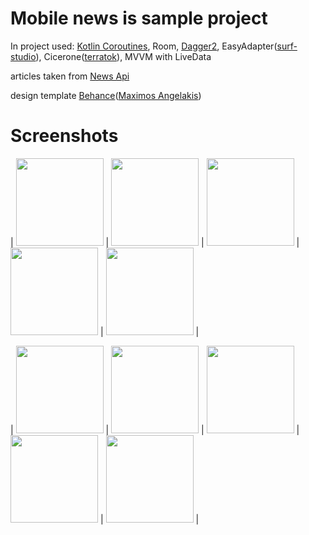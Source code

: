 # Mobile news is sample project

In project used: [Kotlin Coroutines](https://github.com/Kotlin/kotlinx.coroutines), Room, [Dagger2](https://github.com/google/dagger), EasyAdapter([surf-studio](https://github.com/surfstudio/EasyAdapter)), Cicerone([terratok](https://github.com/terrakok/Cicerone)), MVVM with LiveData

articles taken from [News Api](https://newsapi.org/)

design template [Behance](https://www.behance.net/gallery/79280905/iOS-13-phoneOS/modules/468204389)([Maximos Angelakis](https://www.behance.net/angelakismax))


# Screenshots

| <img src="https://user-images.githubusercontent.com/11418702/169682589-317a4361-d491-419c-bc8b-d5ac5db516d9.png" width="140"> 
| <img src="https://user-images.githubusercontent.com/11418702/169682591-3e9093cc-2151-4ffc-901f-30b691293f98.png" width="140"> 
| <img src="https://user-images.githubusercontent.com/11418702/169682593-15a7f1a0-36af-4011-b51d-b186d179ec28.png" width="140"> 
| <img src="https://user-images.githubusercontent.com/11418702/169682581-37352950-2ee4-47d4-841a-29ebbe0028da.png" width="140"> 
| <img src="https://user-images.githubusercontent.com/11418702/173206715-483fb11d-518d-440e-8812-079e071a66ef.png" width="140"> 
|


| <img src="https://user-images.githubusercontent.com/11418702/169682596-c245907c-452d-496c-b2a4-6d01f71ef2c3.png" width="140"> 
| <img src="https://user-images.githubusercontent.com/11418702/169682598-350e2ba3-e882-4540-8d89-73754f3bea5f.png" width="140"> 
| <img src="https://user-images.githubusercontent.com/11418702/169682594-120e2318-ba1c-4c21-a5a2-0adc6359774e.png" width="140"> 
| <img src="https://user-images.githubusercontent.com/11418702/169682595-14b99744-852d-4be9-bf91-0e6c5094d0c5.png" width="140"> 
| <img src="https://user-images.githubusercontent.com/11418702/173206735-ce2124fe-41ce-4b1b-976d-0609d268eec9.png" width="140"> 
|
